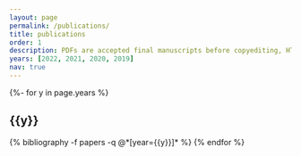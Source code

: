 ```yaml
---
layout: page
permalink: /publications/
title: publications
order: 1
description: PDFs are accepted final manuscripts before copyediting, HTMLs are official published versions. Some of the code associated with these publications can be found on my [Github page](https://github.com/ananyan).
years: [2022, 2021, 2020, 2019]
nav: true
---
```

<!-- _pages/publications.md -->
<div class="publications">

{%- for y in page.years %}
  <h2 class="year">{{y}}</h2>
  {% bibliography -f papers -q @*[year={{y}}]* %}
{% endfor %}

</div>
